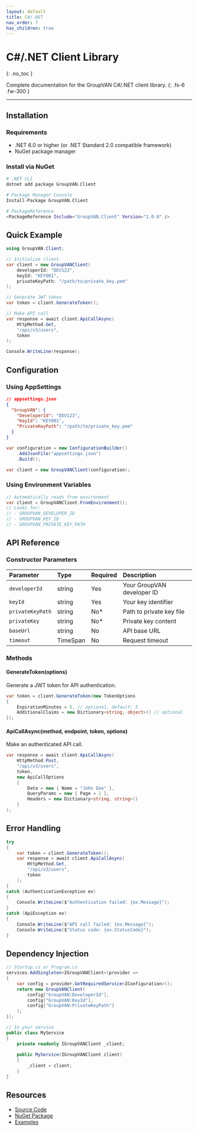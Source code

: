 ```yaml
---
layout: default
title: C#/.NET
nav_order: 7
has_children: true
---
```


# C#/.NET Client Library
{: .no_toc }

Complete documentation for the GroupVAN C#/.NET client library.
{: .fs-6 .fw-300 }

---

## Installation

### Requirements
- .NET 6.0 or higher (or .NET Standard 2.0 compatible framework)
- NuGet package manager

### Install via NuGet

```bash
# .NET CLI
dotnet add package GroupVAN.Client

# Package Manager Console
Install-Package GroupVAN.Client

# PackageReference
<PackageReference Include="GroupVAN.Client" Version="1.0.0" />
```

## Quick Example

```csharp
using GroupVAN.Client;

// Initialize client
var client = new GroupVANClient(
    developerId: "DEV123",
    keyId: "KEY001",
    privateKeyPath: "/path/to/private_key.pem"
);

// Generate JWT token
var token = client.GenerateToken();

// Make API call
var response = await client.ApiCallAsync(
    HttpMethod.Get,
    "/api/v3/users",
    token
);

Console.WriteLine(response);
```

## Configuration

### Using AppSettings

```json
// appsettings.json
{
  "GroupVAN": {
    "DeveloperId": "DEV123",
    "KeyId": "KEY001",
    "PrivateKeyPath": "/path/to/private_key.pem"
  }
}
```

```csharp
var configuration = new ConfigurationBuilder()
    .AddJsonFile("appsettings.json")
    .Build();

var client = new GroupVANClient(configuration);
```

### Using Environment Variables

```csharp
// Automatically reads from environment
var client = GroupVANClient.FromEnvironment();
// Looks for:
// - GROUPVAN_DEVELOPER_ID
// - GROUPVAN_KEY_ID
// - GROUPVAN_PRIVATE_KEY_PATH
```

## API Reference

### Constructor Parameters

| Parameter | Type | Required | Description |
|:----------|:-----|:---------|:------------|
| `developerId` | string | Yes | Your GroupVAN developer ID |
| `keyId` | string | Yes | Your key identifier |
| `privateKeyPath` | string | No* | Path to private key file |
| `privateKey` | string | No* | Private key content |
| `baseUrl` | string | No | API base URL |
| `timeout` | TimeSpan | No | Request timeout |

### Methods

#### GenerateToken(options)
Generate a JWT token for API authentication.

```csharp
var token = client.GenerateToken(new TokenOptions
{
    ExpirationMinutes = 5, // optional, default: 5
    AdditionalClaims = new Dictionary<string, object>() // optional
});
```

#### ApiCallAsync(method, endpoint, token, options)
Make an authenticated API call.

```csharp
var response = await client.ApiCallAsync(
    HttpMethod.Post,
    "/api/v3/users",
    token,
    new ApiCallOptions
    {
        Data = new { Name = "John Doe" },
        QueryParams = new { Page = 1 },
        Headers = new Dictionary<string, string>()
    }
);
```

## Error Handling

```csharp
try
{
    var token = client.GenerateToken();
    var response = await client.ApiCallAsync(
        HttpMethod.Get,
        "/api/v3/users",
        token
    );
}
catch (AuthenticationException ex)
{
    Console.WriteLine($"Authentication failed: {ex.Message}");
}
catch (ApiException ex)
{
    Console.WriteLine($"API call failed: {ex.Message}");
    Console.WriteLine($"Status code: {ex.StatusCode}");
}
```

## Dependency Injection

```csharp
// Startup.cs or Program.cs
services.AddSingleton<IGroupVANClient>(provider =>
{
    var config = provider.GetRequiredService<IConfiguration>();
    return new GroupVANClient(
        config["GroupVAN:DeveloperId"],
        config["GroupVAN:KeyId"],
        config["GroupVAN:PrivateKeyPath"]
    );
});

// In your service
public class MyService
{
    private readonly IGroupVANClient _client;
    
    public MyService(IGroupVANClient client)
    {
        _client = client;
    }
}
```

## Resources

- [Source Code](https://github.com/federatedops/GroupVAN-SDK/tree/main/clients/csharp)
- [NuGet Package](https://www.nuget.org/packages/GroupVAN.Client)
- [Examples](https://github.com/federatedops/GroupVAN-SDK/tree/main/examples/csharp)